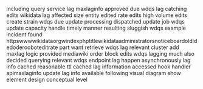 including query service lag maxlaginfo approved due wdqs lag catching edits wikidata lag affected size entity edited rate edits high volume edits create strain wdqs due update processing dispatched update job wdqs update capacity handle timely manner resulting sluggish wdqs example incident found httpswwwwikidataorgwindexphptitlewikidataadministratorsnoticeboardoldidedoderooboteditrate part want retrieve wdqs lag relevant cluster add maxlag logic provided mediawiki order block edits wdqs lagging much also decided querying relevant wdqs endpoint lag happen asynchronously lag info cached reasonable ttl cached lag information accessed hook handler apimaxlaginfo update lag info available following visual diagram show element design conceptual level